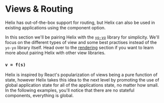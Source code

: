 # Views & Routing

Helix has out-of-the-box support for routing, but Helix can also be used in existing applications using the component option.

In this section we'll be pairing Helix with the [`yo-yo`](https://github.com/maxogden/yo-yo) library for simplicity. We'll focus on the different types of view and some best practises instead of the `yo-yo` library itself. Head over to the [rendering](../Rendering/README.md) section if you want to learn more about pairing Helix with other view libraries.

### `v = f(s)`

Helix is inspired by React's popularization of views being a pure function of state, however Helix takes this idea to the next level by promoting the use of global application state for all of the applications state, no matter how small. In the following examples, you'll notice that there are no stateful components, everything is global.
